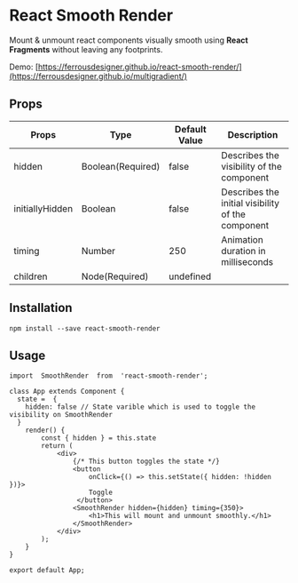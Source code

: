 # React Smooth Render



Mount & unmount react components visually smooth using **React Fragments** without leaving any footprints.

Demo: [https://ferrousdesigner.github.io/react-smooth-render/](https://ferrousdesigner.github.io/multigradient/)

## Props

|      Props          |Type                       | Default Value               |Description
|----------------|-------------------------------|-----------------------------|-------
|hidden|Boolean(Required)|false| Describes the visibility of the component
|initiallyHidden |Boolean|false| Describes the initial visibility of the component   
|timing          |Number |250| Animation duration in milliseconds
|children|Node(Required)| undefined

## Installation
~~~
npm install --save react-smooth-render
~~~

## Usage
~~~
import  SmoothRender  from  'react-smooth-render';

class App extends Component {
  state =  {
    hidden: false // State varible which is used to toggle the visibility on SmoothRender
  }
	render() {
		const { hidden } = this.state
		return (
			<div>
				{/* This button toggles the state */}
		        <button 
			        onClick={() => this.setState({ hidden: !hidden })}>
			        Toggle
			     </button>
				<SmoothRender hidden={hidden} timing={350}>
			        <h1>This will mount and unmount smoothly.</h1>
				</SmoothRender>
			</div>
		);
	}
}

export default App;
~~~

